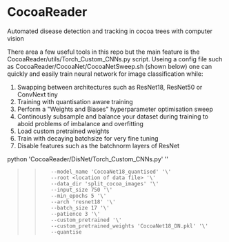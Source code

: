 # CocoaReader
Automated disease detection and tracking in cocoa trees with computer vision

There area a few useful tools in this repo but the main feature is the CocoaReader/utils/Torch_Custom_CNNs.py script.
Useing a config file such as CocoaReader/CocoaNet/CocoaNetSweep.sh (shown below) one can quickly and easily train neural network for image classification while:
  1. Swapping between architectures such as ResNet18, ResNet50 or ConvNext tiny
  2. Training with quantisation aware training
  3. Perform a "Weights and Biases" hyperparameter optimisation sweep
  4. Continously subsample and balance your dataset during training to aboid problems of imbalance and overfitting
  5. Load custom pretrained weights
  6. Train with decaying batchsize for very fine tuning
  7. Disable features such as the batchnorm layers of ResNet

python 'CocoaReader/DisNet/Torch_Custom_CNNs.py' '\'
>>        --model_name 'CocoaNet18_quantised' '\'
>>        --root <location of data file> '\'
>>        --data_dir 'split_cocoa_images' '\'
>>        --input_size 750 '\'
>>        --min_epochs 5 '\'
>>        --arch 'resnet18' '\'
>>        --batch_size 17 '\'
>>        --patience 3 '\'
>>        --custom_pretrained '\'
>>        --custom_pretrained_weights 'CocoaNet18_DN.pkl' '\'
>>        --quantise
